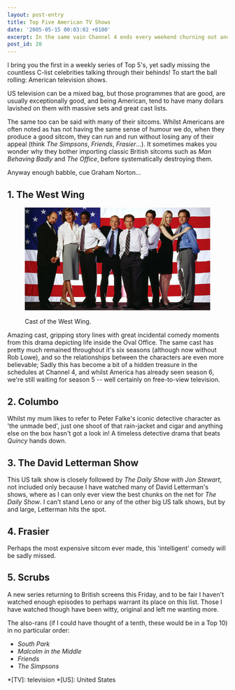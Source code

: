 ```yaml
---
layout: post-entry
title: Top Five American TV Shows
date: '2005-05-15 00:03:02 +0100'
excerpt: In the same vain Channel 4 ends every weekend churning out another Top 100 program, I too have decided to start something similar.
post_id: 20
---
```

I bring you the first in a weekly series of Top 5's, yet sadly missing the countless C-list celebrities talking through their behinds! To start the ball rolling: American television shows.

US television can be a mixed bag, but those programmes that are good, are usually exceptionally good, and being American, tend to have many dollars lavished on them with massive sets and great cast lists.

The same too can be said with many of their sitcoms. Whilst Americans are often noted as has not having the same sense of humour we do, when they produce a good sitcom, they can run and run without losing any of their appeal (think <cite>The Simpsons</cite>, <cite>Friends</cite>, <cite>Frasier</cite>...). It sometimes makes you wonder why they bother importing classic British sitcoms such as <cite>Man Behaving Badly</cite> and <cite>The Office</cite>, before systematically destroying them.

Anyway enough babble, cue Graham Norton...

## 1. The West Wing
<figure>
    <img src="/assets/images/2005/05/the_west_wing.jpg" alt=""/>
    <figcaption>
        <p>Cast of the West Wing.</p>
    </figcaption>
</figure>

Amazing cast, gripping story lines with great incidental comedy moments from this drama depicting life inside the Oval Office. The same cast has pretty much remained throughout it's six seasons (although now without Rob Lowe), and so the relationships between the characters are even more believable; Sadly this has become a bit of a hidden treasure in the schedules at Channel 4, and whilst America has already seen season 6, we're still waiting for season 5 -- well certainly on free-to-view television.

## 2. Columbo
Whilst my mum likes to refer to Peter Falke's iconic detective character as 'the unmade bed', just one shoot of that rain-jacket and cigar and anything else on the box hasn't got a look in! A timeless detective drama that beats <cite>Quincy</cite> hands down.

## 3. The David Letterman Show
This US talk show is closely followed by <cite>The Daily Show with Jon Stewart</cite>, not included only because I have watched many of David Letterman's shows, where as I can only ever view the best chunks on the net for <cite>The Daily Show</cite>. I can't stand Leno or any of the other big US talk shows, but by and large, Letterman hits the spot.

## 4. Frasier
Perhaps the most expensive sitcom ever made, this 'intelligent' comedy will be sadly missed.

## 5. Scrubs
A new series returning to British screens this Friday, and to be fair I haven't watched enough episodes to perhaps warrant its place on this list. Those I have watched though have been witty, original and left me wanting more.

The also-rans (if I could have thought of a tenth, these would be in a Top 10) in no particular order:

* <cite>South Park</cite>
* <cite>Malcolm in the Middle</cite>
* <cite>Friends</cite>
* <cite>The Simpsons</cite>

*[TV]: television
*[US]: United States